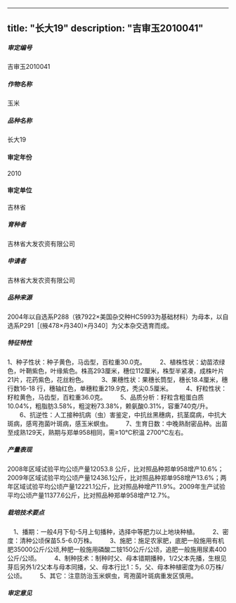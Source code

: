 
---
title: "长大19"
description: "吉审玉2010041"
---
##### 审定编号 
吉审玉2010041

##### 作物名称
玉米

##### 品种名称
长大19

#### 审定年份
2010	

#### 审定单位
吉林省

##### 育种者
吉林省大发农资有限公司

##### 申请者
吉林省大发农资有限公司

##### 品种来源
2004年以自选系P288（铁7922×美国杂交种HC5993为基础材料）为母本，以自选系P291［(掖478×丹340)×丹340］为父本杂交选育而成。

##### 特征特性
1、种子性状：种子黄色，马齿型，百粒重30.0克。
　　2、植株性状：幼苗浓绿色，叶鞘紫色，叶缘紫色。株高293厘米，穗位112厘米，株型半紧凑，成株叶片21片，花药紫色，花丝粉色。
　　3、果穗性状：果穗长筒型，穗长18.4厘米，穗行数16-18 行，穗轴红色，单穗粒重219.9克，秃尖0.5厘米。
　　4、籽粒性状：籽粒黄色，马齿型，百粒重36.0克。
　　5、品质分析：籽粒含粗蛋白质10.04%，粗脂肪3.58%，粗淀粉73.38%，赖氨酸0.31%，容重740克/升。
　　6、抗逆性：人工接种抗病（虫）害鉴定，中抗丝黑穗病，抗茎腐病，中抗大斑病，感弯孢菌叶斑病，感玉米螟虫。
　　7、生育日数：中晚熟耐密品种。出苗至成熟129天，熟期与郑单958相同，需≥10℃积温 2700℃左右。


##### 产量表现
 2008年区域试验平均公顷产量12053.8 公斤，比对照品种郑单958增产10.6%；2009年区域试验平均公顷产量12436.1公斤，比对照品种郑单958增产13.6%；两年区域试验平均公顷产量12221.1公斤，比对照品种增产11.9%。2009年生产试验平均公顷产量11377.6公斤，比对照品种郑单958增产12.7%。

##### 栽培技术要点
　1、播期：一般4月下旬-5月上旬播种，选择中等肥力以上地块种植。
　　2、密度：清种公顷保苗5.5-6.0万株。
　　3、施肥：施足农家肥，底肥一般施用有机肥35000公斤/公顷,种肥一般施用磷酸二铵150公斤/公顷，追肥一般施用尿素400公斤/公顷。
　　4、制种技术：制种时父、母本错期播种，1/2父本先播，生根见芽后另外1/2父本与母本同播，父、母本行比1：5，父、母本种植密度为6.0万株/公顷。
　　5、其它：注意防治玉米螟虫，弯孢菌叶斑病重发区慎用。


##### 审定意见



